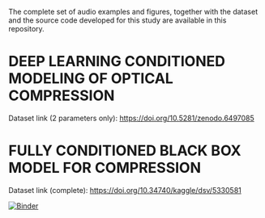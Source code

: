 The complete set of audio examples and figures, together with the dataset and the source code developed for this study are available in this repository.

# DEEP LEARNING CONDITIONED MODELING OF OPTICAL COMPRESSION

Dataset link (2 parameters only): https://doi.org/10.5281/zenodo.6497085


# FULLY CONDITIONED BLACK BOX MODEL FOR COMPRESSION

Dataset link (complete): https://doi.org/10.34740/kaggle/dsv/5330581


[![Binder](https://mybinder.org/badge_logo.svg)](https://mybinder.org/v2/gh/RiccardoVib/ResultsWebPage/HEAD?urlpath=%2Fvoila%2Frender%2FED.ipynb)
